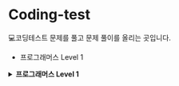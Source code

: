 # Coding-test
💻코딩테스트 문제를 풀고 문제 풀이를 올리는 곳입니다.

* 프로그래머스 Level 1
 <details>
  <summary><b> 프로그래머스 Level 1 </b></summary>
  <br/>
    
  * [두 정수 사이의 합](https://github.com/Junhong0209/Coding-test/blob/main/Programers-Python/%EB%91%90_%EC%A0%95%EC%88%98_%EC%82%AC%EC%9D%B4%EC%9D%98_%ED%95%A9.py)
  * [문자열내 P와 Y의 개수](https://github.com/Junhong0209/Coding-test/blob/main/Programers-Python/%EB%AC%B8%EC%9E%90%EC%97%B4_%EB%82%B4_p%EC%99%80_y%EC%9D%98_%EA%B0%9C%EC%88%98.py)
  * [평균 구하기](https://github.com/Junhong0209/Coding-test/blob/main/Programers-Python/%EB%AC%B8%EC%9E%90%EC%97%B4_%EB%82%B4_p%EC%99%80_y%EC%9D%98_%EA%B0%9C%EC%88%98.py)
  * [핸드폰 번호 가리기](https://github.com/Junhong0209/Coding-test/blob/main/Programers-Python/%ED%95%B8%EB%93%9C%ED%8F%B0_%EB%B2%88%ED%98%B8_%EA%B0%80%EB%A6%AC%EA%B8%B0.py)
  * [자릿수 더하기](https://github.com/Junhong0209/Coding-test/blob/main/Programers-Python/%EC%9E%90%EB%A6%BF%EC%88%98_%EB%8D%94%ED%95%98%EA%B8%B0.py)
</details>
